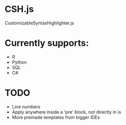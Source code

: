 # CSH.js
CustomizableSyntaxHighlighter.js

# Currently supports:
- R
- Python
- SQL
- C#

# TODO
- Line numbers
- Apply anywhere inside a 'pre' block, not directly in is
- More premade templates from bigger IDEs
